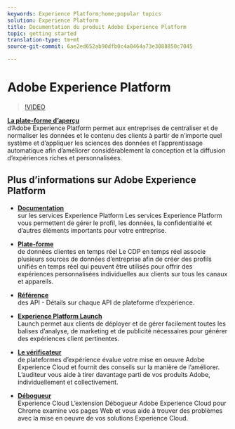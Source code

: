 ```yaml
---
keywords: Experience Platform;home;popular topics
solution: Experience Platform
title: Documentation du produit Adobe Experience Platform
topic: getting started
translation-type: tm+mt
source-git-commit: 6ae2ed652ab90dfb0c4a8464a73e3088850c7045

---
```



# Adobe Experience Platform

<!--![](/help/assets/platform-banner-1.png)-->

>[!VIDEO](https://video.tv.adobe.com/v/27361?quality=12)

**[La plate-forme d’aperçu](https://www.adobe.io/apis/experienceplatform/home/overview.html)**<br/>d’Adobe Experience Platform permet aux entreprises de centraliser et de normaliser les données et le contenu des clients à partir de n’importe quel système et d’appliquer les sciences des données et l’apprentissage automatique afin d’améliorer considérablement la conception et la diffusion d’expériences riches et personnalisées.

## Plus d’informations sur Adobe Experience Platform

* **[Documentation](https://www.adobe.io/apis/experienceplatform/home/services.html)**<br/>sur les services Experience Platform Les services Experience Platform vous permettent de gérer le profil, les données, la confidentialité et d’autres éléments importants pour votre entreprise.

* **[Plate-forme](/help/rtcdp/overview.md)**<br/>de données clientes en temps réel Le CDP en temps réel associe plusieurs sources de données d’entreprise afin de créer des profils unifiés en temps réel qui peuvent être utilisés pour offrir des expériences personnalisées individuelles aux clients sur tous les canaux et appareils.

* **[Référence](https://www.adobe.io/apis/experienceplatform/home/api-reference.html)**<br/>des API - Détails sur chaque API de plateforme d’expérience.

* **[Experience Platform Launch](https://docs.adobe.com/content/help/en/launch/using/overview.html)**<br/>Launch permet aux clients de déployer et de gérer facilement toutes les balises d’analyse, de marketing et de publicité nécessaires pour générer des expériences client pertinentes.

* **[Le vérificateur](https://docs.adobe.com/content/help/en/auditor/using/overview.html)**<br/>de plateformes d’expérience évalue votre mise en oeuvre Adobe Experience Cloud et fournit des conseils sur la manière de l’améliorer. L’auditeur vous aide à tirer davantage parti de vos produits Adobe, individuellement et collectivement.

* **[Débogueur](https://docs.adobe.com/content/help/en/debugger/using/experience-cloud-debugger.html)**<br/>Experience Cloud L’extension Débogueur Adobe Experience Cloud pour Chrome examine vos pages Web et vous aide à trouver des problèmes avec la mise en oeuvre de vos solutions Experience Cloud.

